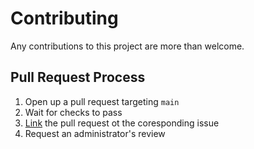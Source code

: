 # Contributing

Any contributions to this project are more than welcome. <br> 

## Pull Request Process

1. Open up a pull request targeting `main`
2. Wait for checks to pass
3. [Link](https://docs.github.com/en/issues/tracking-your-work-with-issues/linking-a-pull-request-to-an-issue)
the pull request ot the coresponding issue
4. Request an administrator's review